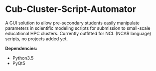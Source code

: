 # Cub-Cluster-Script-Automator
A GUI solution to allow pre-secondary students easily manipulate parameters in scientific modeling scripts for submission to small-scale educational HPC clusters.  Currently outfitted for NCL (NCAR language) scripts, no projects added yet.


**Dependencies:**
* Python3.5
* PyQt5
